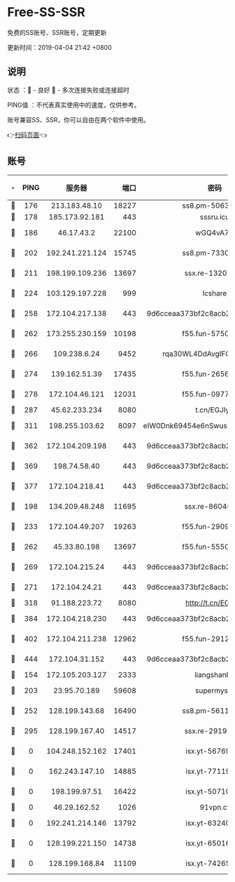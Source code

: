 # Free-SS-SSR

免费的SS账号、SSR账号，定期更新

更新时间：2019-04-04 21:42 +0800

## 说明

状态     ：🙂 - 良好 🙁 - 多次连接失败或连接超时

PING值   ：不代表真实使用中的速度，仅供参考。

账号兼容SS、SSR，你可以自由在两个软件中使用。

👉[扫码页面](https://liesauer.github.io/Free-SS-SSR/)👈

## 账号

|-|PING|服务器|端口|密码|加密方式|区域|
|:----:|:----:|:-----:|-----:|:----:|:----:|:----:|
|🙂|176|213.183.48.10|18227|ss8.pm-50631596|rc4-md5|RU|
|🙂|178|185.173.92.181|443|sssru.icu|rc4-md5|RU|
|🙂|186|46.17.43.2|22100|wGQ4vA7D|aes-256-gcm|RU|
|🙂|202|192.241.221.124|15745|ss8.pm-73307807|aes-256-cfb|US|
|🙂|211|198.199.109.236|13697|ssx.re-13207051|aes-256-cfb|US|
|🙂|224|103.129.197.228|999|lcshare|aes-256-cfb|US|
|🙂|258|172.104.217.138|443|9d6cceaa373bf2c8acb22e60b6a58be6|aes-256-cfb|US|
|🙂|262|173.255.230.159|10198|f55.fun-57509636|aes-256-cfb|US|
|🙂|266|109.238.6.24|9452|rqa30WL4DdAvgIFG6Fs3znzTa|aes-256-cfb|FR|
|🙂|274|139.162.51.39|17435|f55.fun-26568226|aes-256-cfb|SG|
|🙂|278|172.104.46.121|12031|f55.fun-09776967|aes-256-cfb|SG|
|🙂|287|45.62.233.234|8080|t.cn/EGJIyrl|rc4-md5|CA|
|🙂|311|198.255.103.62|8097|eIW0Dnk69454e6nSwuspv9DmS201tQ0D|aes-256-cfb|US|
|🙂|362|172.104.209.198|443|9d6cceaa373bf2c8acb22e60b6a58be6|aes-256-cfb|US|
|🙂|369|198.74.58.40|443|9d6cceaa373bf2c8acb22e60b6a58be6|aes-256-cfb|US|
|🙂|377|172.104.218.41|443|9d6cceaa373bf2c8acb22e60b6a58be6|aes-256-cfb|US|
|🙂|198|134.209.48.248|11695|ssx.re-86046850|aes-256-cfb|US|
|🙂|233|172.104.49.207|19263|f55.fun-29091069|aes-256-cfb|SG|
|🙂|262|45.33.80.198|13697|f55.fun-55504081|aes-256-cfb|US|
|🙂|269|172.104.215.24|443|9d6cceaa373bf2c8acb22e60b6a58be6|aes-256-cfb|US|
|🙂|271|172.104.24.21|443|9d6cceaa373bf2c8acb22e60b6a58be6|aes-256-cfb|US|
|🙂|318|91.188.223.72|8080|http://t.cn/EGJIyrl|rc4-md5|RU|
|🙂|384|172.104.218.230|443|9d6cceaa373bf2c8acb22e60b6a58be6|aes-256-cfb|US|
|🙂|402|172.104.211.238|12962|f55.fun-29121491|aes-256-cfb|US|
|🙂|444|172.104.31.152|443|9d6cceaa373bf2c8acb22e60b6a58be6|aes-256-cfb|US|
|🙁|154|172.105.203.127|2333|liangshanbo|chacha20|JP|
|🙁|203|23.95.70.189|59608|supermyssr|chacha20-ietf|US|
|🙁|252|128.199.143.68|16490|ss8.pm-56112391|aes-256-cfb|SG|
|🙁|295|128.199.167.40|14517|ssx.re-29192167|aes-256-cfb|SG|
|🙁|0|104.248.152.162|17401|isx.yt-56769675|aes-256-cfb|SG|
|🙁|0|162.243.147.10|14885|isx.yt-77119983|aes-256-cfb|US|
|🙁|0|198.199.97.51|16422|isx.yt-50710121|aes-256-cfb|US|
|🙁|0|46.29.162.52|1026|91vpn.cf|rc4-md5|RU|
|🙁|0|192.241.214.146|13792|isx.yt-63240780|aes-256-cfb|US|
|🙁|0|128.199.221.150|14738|isx.yt-65016275|aes-256-cfb|SG|
|🙁|0|128.199.168.84|11109|isx.yt-74265746|aes-256-cfb|SG|
